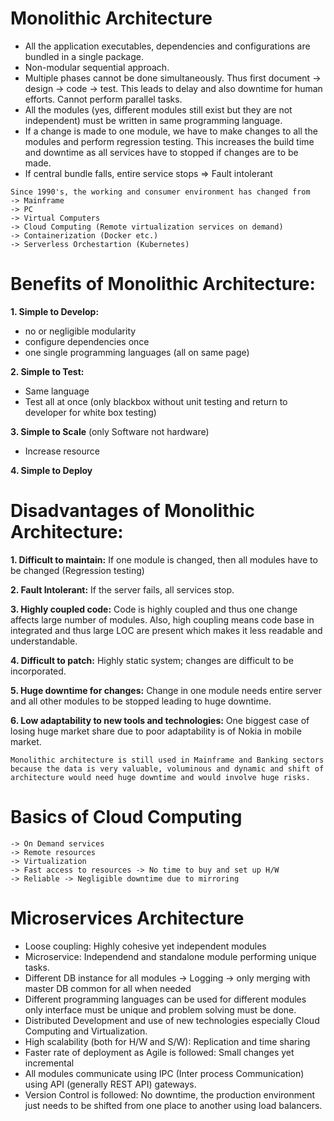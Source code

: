 # Monolithic Architecture 

* All the application executables, dependencies and configurations are bundled in a single package.
* Non-modular sequential approach.
* Multiple phases cannot be done simultaneously. Thus first document -> design -> code -> test.
This leads to delay and also downtime for human efforts.
Cannot perform parallel tasks.
* All the modules (yes, different modules still exist but they are not independent) must be written in same programming language.
* If a change is made to one module, we have to make changes to all the modules and perform regression testing.
This increases the build time and downtime as all services have to stopped if changes are to be made.
* If central bundle falls, entire service stops => Fault intolerant

```
Since 1990's, the working and consumer environment has changed from
-> Mainframe
-> PC
-> Virtual Computers
-> Cloud Computing (Remote virtualization services on demand)
-> Containerization (Docker etc.)
-> Serverless Orchestartion (Kubernetes)
```

# Benefits of Monolithic Architecture:

**1. Simple to Develop:**
* no or negligible modularity
* configure dependencies once
* one single programming languages (all on same page)

**2. Simple to Test:**
* Same language
* Test all at once (only blackbox without unit testing and return to developer for white box testing)

**3. Simple to Scale** (only Software not hardware)
* Increase resource

**4. Simple to Deploy**

# Disadvantages of Monolithic Architecture:

**1. Difficult to maintain:** If one module is changed, then all modules have to be changed (Regression testing)

**2. Fault Intolerant:** If the server fails, all services stop.

**3. Highly coupled code:** Code is highly coupled and thus one change affects large number of modules.
Also, high coupling means code base in integrated and thus large LOC are present which makes it less readable and understandable.

**4. Difficult to patch:** Highly static system; changes are difficult to be incorporated.

**5. Huge downtime for changes:** Change in one module needs entire server and all other modules to be stopped leading to huge downtime.

**6. Low adaptability to new tools and technologies:** One biggest case of losing huge market share due to poor adaptability is of Nokia in mobile market.

```
Monolithic architecture is still used in Mainframe and Banking sectors because the data is very valuable, voluminous and dynamic and shift of architecture would need huge downtime and would involve huge risks.
```

# Basics of Cloud Computing

```
-> On Demand services
-> Remote resources
-> Virtualization
-> Fast access to resources -> No time to buy and set up H/W
-> Reliable -> Negligible downtime due to mirroring
```

# Microservices Architecture

* Loose coupling: Highly cohesive yet independent modules
* Microservice: Independend and standalone module performing unique tasks.
* Different DB instance for all modules -> Logging -> only merging with master DB common for all when needed
* Different programming languages can be used for different modules only interface must be unique and problem solving must be done.
* Distributed Development and use of new technologies especially Cloud Computing and Virtualization.
* High scalability (both for H/W and S/W): Replication and time sharing
* Faster rate of deployment as Agile is followed: Small changes yet incremental
* All modules communicate using IPC (Inter process Communication) using API (generally REST API) gateways.
* Version Control is followed: No downtime, the production environment just needs to be shifted from one place to another using load balancers.


